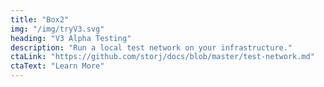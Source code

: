 ```yaml
---
title: "Box2"
img: "/img/tryV3.svg"
heading: "V3 Alpha Testing"
description: "Run a local test network on your infrastructure."
ctaLink: "https://github.com/storj/docs/blob/master/test-network.md"
ctaText: "Learn More"
---
```


